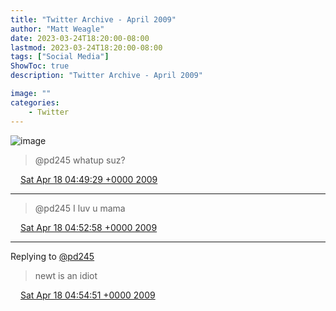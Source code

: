 ```yaml
---
title: "Twitter Archive - April 2009"
author: "Matt Weagle"
date: 2023-03-24T18:20:00-08:00
lastmod: 2023-03-24T18:20:00-08:00
tags: ["Social Media"]
ShowToc: true
description: "Twitter Archive - April 2009"

image: ""
categories: 
    - Twitter
---
```

![image](/sadtwitterbird3.jpg)

> @pd245 whatup suz?

<img src="./media/tweet.ico" width="12" /> [Sat Apr 18 04:49:29 +0000 2009](https://twitter.com/mweagle/status/1548738656)

----

> @pd245 I luv u mama

<img src="./media/tweet.ico" width="12" /> [Sat Apr 18 04:52:58 +0000 2009](https://twitter.com/mweagle/status/1548756538)

----

Replying to [@pd245](https://twitter.com/@pd245/status/1548756337)

> newt is an idiot

<img src="./media/tweet.ico" width="12" /> [Sat Apr 18 04:54:51 +0000 2009](https://twitter.com/mweagle/status/1548766460)